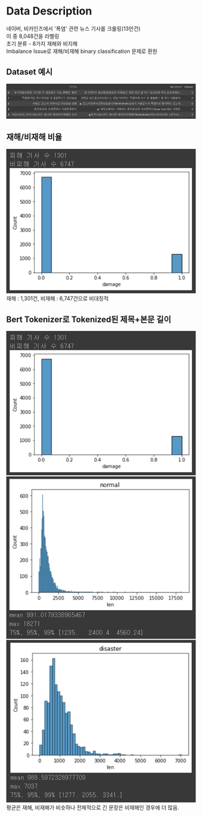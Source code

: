 # Data Description  
네이버, 비카인즈에서 '폭염' 관련 뉴스 기사를 크롤링(13만건)    
이 중 8,048건을 라벨링  
초기 분류 - 8가지 재해와 비지해  
Imbalance Issue로 재해/비재해 binary classification 문제로 환원  
## Dataset 예시
![dataset](https://github.com/Chuck2Win/MeteorologicalAgencyProject/blob/main/image/dataset.png)  
## 재해/비재해 비율  
![imbalance](https://github.com/Chuck2Win/MeteorologicalAgencyProject/blob/main/image/imbalance.png)  
재해 : 1,301건, 비재해 : 6,747건으로 비대칭적  
## Bert Tokenizer로 Tokenized된 제목+본문 길이     
![total](https://github.com/Chuck2Win/MeteorologicalAgencyProject/blob/main/image/imbalance.png)  
![disaster](https://github.com/Chuck2Win/MeteorologicalAgencyProject/blob/main/image/비재해.png)  
![nondisaster](https://github.com/Chuck2Win/MeteorologicalAgencyProject/blob/main/image/재해.png)  
평균은 재해, 비재해가 비슷하나 전체적으로 긴 문장은 비재해인 경우에 더 많음.  

